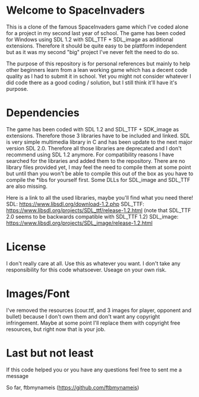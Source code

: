Welcome to SpaceInvaders
=============================

This is a clone of the famous SpaceInvaders game which I've coded alone for a project in my second last year of school.
The game has been coded for Windows using SDL 1.2 with SDL_TTF + SDL_image as additional extensions. Therefore it should be
quite easy to be plattform independent but as it was my second "big" project I've never felt the need to do so.

The purpose of this repository is for personal references but mainly to help other beginners learn from a lean working game which has a
decent code quality as I had to submit it in school. Yet you might not consider whatever I did code there as a good coding / solution, but
I still think it'll have it's purpose.

Dependencies
=============================
The game has been coded with SDL 1.2 and SDL_TTF + SDK_image as extensions. Therefore those 3 libraries have to be included and linked. SDL is
very simple multimedia library in C and has been update to the next major version SDL 2.0. Therefore all those libraries are deprecated and I don't
recommend using SDL 1.2 anymore. For compatibility reasons I have searched for the libraries and added them to the repository. There are no library
files provided yet, I may feel the need to compile them at some point but until than you won't be able to compile this out of the box as you have
to compile the *libs for yourself first. Some DLLs for SDL_image and SDL_TTF are also missing.

Here is a link to all the used libraries, maybe you'll find what you need there!
SDL: https://www.libsdl.org/download-1.2.php
SDL_TTF: https://www.libsdl.org/projects/SDL_ttf/release-1.2.html (note that SDL_TTF 2.0 seems to be backwards compatible with SDL_TTF 1.2)
SDL_image: https://www.libsdl.org/projects/SDL_image/release-1.2.html

License
===============================

I don't really care at all. Use this as whatever you want. I don't take any responsibility for this code whatsoever.
Useage on your own risk. 

Images/Font
==============================
I've removed the resources (cour.ttf, and 3 images for player, opponent and bullet) because I don't own them and don't want any copyright infringement.
Maybe at some point I'll replace them with copyright free resources, but right now that is your job.

Last but not least
==============================
If this code helped you or you have any questions feel free to sent me a message

So far,
ftbmynameis (https://github.com/ftbmynameis)